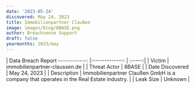 ```yaml
---
date: '2023-05-24'
discovered: May 24, 2023
title: Immobilienpartner Claußen
image: images/blog/8BASE.png
author: Breachsense Support
draft: false
yearmonths: 2023/may
---
```



| Data Breach Report
------------:     |:-------------:    | :-----:|
| Victim      | immobilienpartner-claussen.de      | 
| Threat Actor      |  8BASE     | 
| Date Discovered      | May 24, 2023      | 
| Description      | Immobilienpartner Claußen GmbH is a company that operates in the Real Estate industry.      | 
| Leak Size      | Unknown      | 

